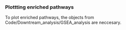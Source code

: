 ### Plottting enriched pathways

To plot enriched pathways, the objects from Code/Downtream_analysis/GSEA_analysis are neccesary. 
